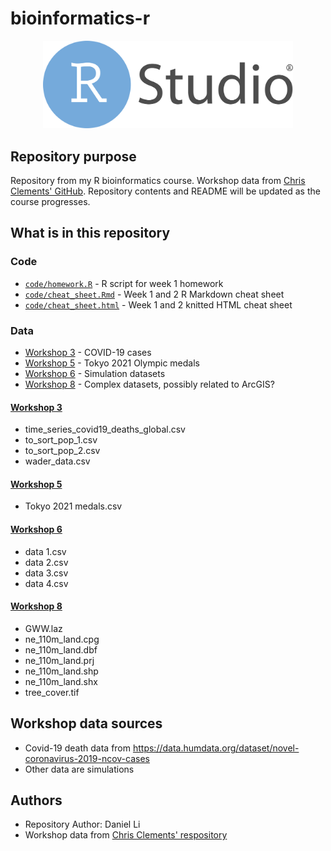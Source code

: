 # bioinformatics-r

<div align="center" width="100%">
    <img src="./RStudio-Logo-Flat.png" width="400" alt="" />
</div>

## Repository purpose

Repository from my R bioinformatics course. Workshop data from [Chris Clements' GitHub](https://github.com/chrit88). Repository contents and README will be updated as the course progresses.

## What is in this repository

### Code

- [`code/homework.R`](code/homework.R) - R script for week 1 homework
- [`code/cheat_sheet.Rmd`](code/cheat_sheet.Rmd) - Week 1 and 2 R Markdown cheat sheet
- [`code/cheat_sheet.html`](code/cheat_sheet.html) - Week 1 and 2 knitted HTML cheat sheet

### Data

- [Workshop 3](#workshop-3) - COVID-19 cases
- [Workshop 5](#workshop-5) - Tokyo 2021 Olympic medals
- [Workshop 6](#workshop-6) - Simulation datasets
- [Workshop 8](#workshop-8) - Complex datasets, possibly related to ArcGIS?

#### [Workshop 3](data/Workshop%203)

- time_series_covid19_deaths_global.csv
- to_sort_pop_1.csv
- to_sort_pop_2.csv
- wader_data.csv

#### [Workshop 5](data/Workshop%205)

- Tokyo 2021 medals.csv

#### [Workshop 6](data/Workshop%206)

- data 1.csv
- data 2.csv
- data 3.csv
- data 4.csv

#### [Workshop 8](data/Workshop%208)

- GWW.laz
- ne_110m_land.cpg
- ne_110m_land.dbf
- ne_110m_land.prj
- ne_110m_land.shp
- ne_110m_land.shx
- tree_cover.tif

## Workshop data sources

- Covid-19 death data from <https://data.humdata.org/dataset/novel-coronavirus-2019-ncov-cases>
- Other data are simulations

## Authors

- Repository Author: Daniel Li
- Workshop data from [Chris Clements' respository](https://github.com/chrit88/Bioinformatics_data)
